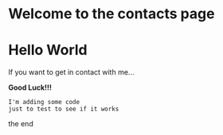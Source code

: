 [//]: Contacts
Welcome to the contacts page
============================
<h1 class="text-hide">Hello World</h1>
If you want to get in contact with me...

__Good Luck!!!__

```
I'm adding some code
just to test to see if it works
```

the end
